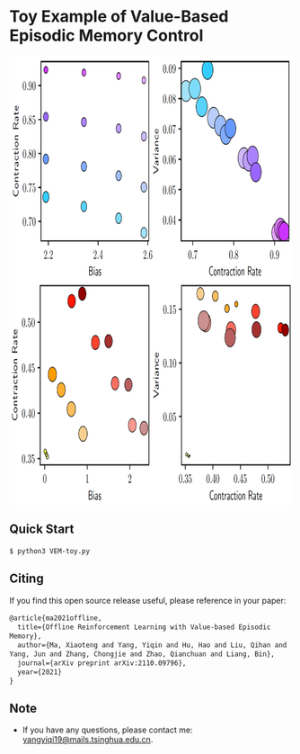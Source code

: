 # Toy Example of Value-Based Episodic Memory Control

<div  align="center">
<img src="https://github.com/YiqinYang/VEM/blob/main/toy_example/toy1.png" width = "600" height = "400" alt="VEM-toy1" align=center />
<img src="https://github.com/YiqinYang/VEM/blob/main/toy_example/toy2.png" width = "600" height = "400" alt="VEM-toy2" align=center />
</div>

## Quick Start

```shell
$ python3 VEM-toy.py
```

## Citing
If you find this open source release useful, please reference in your paper:
```
@article{ma2021offline,
  title={Offline Reinforcement Learning with Value-based Episodic Memory},
  author={Ma, Xiaoteng and Yang, Yiqin and Hu, Hao and Liu, Qihan and Yang, Jun and Zhang, Chongjie and Zhao, Qianchuan and Liang, Bin},
  journal={arXiv preprint arXiv:2110.09796},
  year={2021}
}
```

## Note
+ If you have any questions, please contact me: yangyiqi19@mails.tsinghua.edu.cn. 
